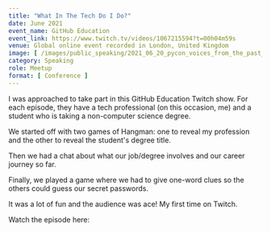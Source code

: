 ```yaml
---
title: "What In The Tech Do I Do?"
date: June 2021
event_name: GitHub Education
event_link: https://www.twitch.tv/videos/1067215594?t=00h04m59s
venue: Global online event recorded in London, United Kingdom
image: [ /images/public_speaking/2021_06_20_pycon_voices_from_the_past_with_flask/pycon_colombia_speaker_card.jpeg ]
category: Speaking
role: Meetup
format: [ Conference ]
---
```


I was approached to take part in this GitHub Education Twitch show.  For each episode, they have a tech professional (on this occasion, me) and a student who is taking a non-computer science degree.

We started off with two games of Hangman: one to reveal my profession and the other to reveal the student's degree title.

Then we had a chat about what our job/degree involves and our career journey so far.

Finally, we played a game where we had to give one-word clues so the others could guess our secret passwords.

It was a lot of fun and the audience was ace!  My first time on Twitch.

Watch the episode here:
